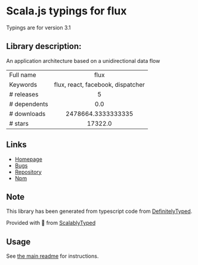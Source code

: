 
# Scala.js typings for flux

Typings are for version 3.1

## Library description:
An application architecture based on a unidirectional data flow

|                    |                 |
| ------------------ | :-------------: |
| Full name          | flux |
| Keywords           | flux, react, facebook, dispatcher |
| # releases         | 5 |
| # dependents       | 0.0 |
| # downloads        | 2478664.3333333335 |
| # stars            | 17322.0 |

## Links
- [Homepage](https://facebook.github.io/flux/)
- [Bugs](https://github.com/facebook/flux/issues)
- [Repository](https://github.com/facebook/flux)
- [Npm](https://www.npmjs.com/package/flux)
    


## Note
This library has been generated from typescript code from [DefinitelyTyped](https://definitelytyped.org).

Provided with :purple_heart: from [ScalablyTyped](https://github.com/oyvindberg/ScalablyTyped)

## Usage
See [the main readme](../../readme.md) for instructions.


